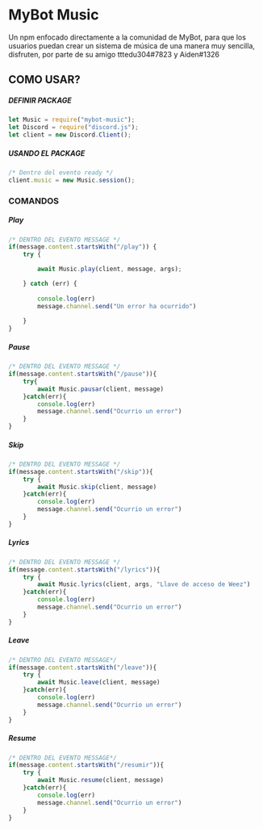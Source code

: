 # MyBot Music

Un npm enfocado directamente a la comunidad de MyBot, para que los usuarios puedan crear un sistema de música de una manera muy sencilla, disfruten, por parte de su amigo tttedu304#7823 y Aiden#1326

## COMO USAR?

##### DEFINIR PACKAGE
```javascript
let Music = require("mybot-music");
let Discord = require("discord.js");
let client = new Discord.Client();
```

##### USANDO EL PACKAGE

```javascript
/* Dentro del evento ready */
client.music = new Music.session();
```

### COMANDOS
##### Play
```javascript
/* DENTRO DEL EVENTO MESSAGE */
if(message.content.startsWith("/play")) {
	try {

		await Music.play(client, message, args);

	} catch (err) {
		
		console.log(err)
		message.channel.send("Un error ha ocurrido")
		
	}
}
```
##### Pause
```javascript
/* DENTRO DEL EVENTO MESSAGE */
if(message.content.startsWith("/pause")){
	try{
		await Music.pausar(client, message)
	}catch(err){
		console.log(err)
		message.channel.send("Ocurrio un error")
	}
}

```
##### Skip
```javascript
/* DENTRO DEL EVENTO MESSAGE */
if(message.content.startsWith("/skip")){
	try {
		await Music.skip(client, message)
	}catch(err){
		console.log(err)
		message.channel.send("Ocurrio un error")
	}
}
```
##### Lyrics
```javascript
/* DENTRO DEL EVENTO MESSAGE */
if(message.content.startsWith("/lyrics")){
	try {
		await Music.lyrics(client, args, "Llave de acceso de Weez")
	}catch(err){
		console.log(err)
		message.channel.send("Ocurrio un error")
	}
}
```
##### Leave
```javascript
/* DENTRO DEL EVENTO MESSAGE*/
if(message.content.startsWith("/leave")){
	try {
		await Music.leave(client, message)
	}catch(err){
		console.log(err)
		message.channel.send("Ocurrio un error")
	}
}
```
##### Resume
```javascript
/* DENTRO DEL EVENTO MESSAGE*/
if(message.content.startsWith("/resumir")){
	try {
		await Music.resume(client, message)
	}catch(err){
		console.log(err)
		message.channel.send("Ocurrio un error")
	}
}
```



